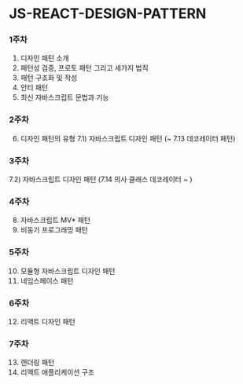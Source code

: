 # JS-REACT-DESIGN-PATTERN

### 1주차

1. 디자인 패턴 소개
2. 패턴성 검증, 프로토 패턴 그리고 세가지 법칙
3. 패턴 구조화 및 작성
4. 안티 패턴
5. 최신 자바스크립트 문법과 기능

### 2주차

6. 디자인 패턴의 유형
   7.1) 자바스크립트 디자인 패턴 (~ 7.13 데코레이터 페턴)

### 3주차

7.2) 자바스크립트 디자인 패턴 (7.14 의사 클래스 데코레이터 ~ )

### 4주차

8. 자바스크립트 MV\* 패턴
9. 비동기 프로그래밍 패턴

### 5주차

10. 모듈형 자바스크립트 디자인 패턴
11. 네임스페이스 패턴

### 6주차

12. 리액트 디자인 패턴

### 7주차

13. 렌더링 패턴
14. 리액트 애플리케이션 구조
